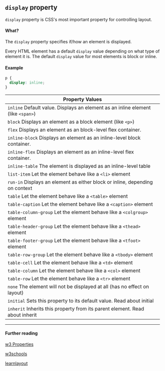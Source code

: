 ## `display` property

`display` property is CSS's most important property for controlling layout.

#### What?
The `display` property specifies if/how an element is displayed.

Every HTML element has a default `display` value depending on what type of element it is. The default `display` value for most elements is block or inline.

#### Example

```css
p {
  display: inline;
}
```

|Property Values
| --------------------------------------------------------------------------------|
|`inline` Default value. Displays an element as an inline element (like `<span>`)
|`block`	Displays an element as a block element (like `<p>`)
| `flex`	Displays an element as an block-level flex container.
| `inline-block`	Displays an element as an inline-level block container.
| `inline-flex`	Displays an element as an inline-level flex container.
| `inline-table`	The element is displayed as an inline-level table
| `list-item`	Let the element behave like a `<li>` element
| `run-in`	Displays an element as either block or inline, depending on context
| `table`	Let the element behave like a `<table>` element
| `table-caption`	Let the element behave like a `<caption>` element
| `table-column-group`	Let the element behave like a `<colgroup>` element
| `table-header-group`	Let the element behave like a `<thead>` element
| `table-footer-group`	Let the element behave like a `<tfoot>` element
| `table-row-group`	Let the element behave like a `<tbody>` element
| `table-cell`	Let the element behave like a `<td>` element
| `table-column`	Let the element behave like a `<col>` element
| `table-row`	Let the element behave like a `<tr>` element
| `none`	The element will not be displayed at all (has no effect on layout)
| `initial`	Sets this property to its default value. Read about initial
| `inherit`	Inherits this property from its parent element. Read about inherit

***

#### Further reading

[w3 Properties](https://www.w3.org/wiki/CSS/Properties/display)

[w3schools](http://www.w3schools.com/css/css_display_visibility.asp)

[learnlayout](http://learnlayout.com/display.html)
